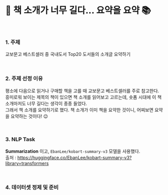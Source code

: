 # 📖 책 소개가 너무 길다... 요약을 요약 📚

<br>

### 1. 주제
교보문고 베스트셀러 중 국내도서 Top20 도서들의 소개글 요약하기

<br>

### 2. 주제 선정 이유
평소에 다음으로 읽거나 구매할 책을 고를 때 교보문고 베스트셀러를 주로 참고한다. <br>
흥미로워 보이는 제목의 책이 있으면 책 소개를 읽어보고 고르는데, 숏폼 시대에 이 책 소개마저도 너무 길다는 생각이 종종 들었다. <br>
그래서 책 소개를 요약하기로 했다. 책 소개가 이미 책을 요약한 것이니, 어찌보면 요약을 요약하는 것이다! 😉

<br>

### 3. NLP Task
**Summarization** 이고, `EbanLee/kobart-summary-v3` 모델을 사용했다. <br>
출처 : https://huggingface.co/EbanLee/kobart-summary-v3?library=transformers

<br>

### 4. 데이터셋 정제 및 준비
